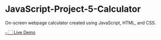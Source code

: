 # JavaScript-Project-5-Calculator
<p> On-screen webpage calculator created using JavaScript, HTML, and CSS. </p>
<a href="https://xyzuka.github.io/JavaScript-Project-5-Calculator/">👉🏻 Live Demo</a>
